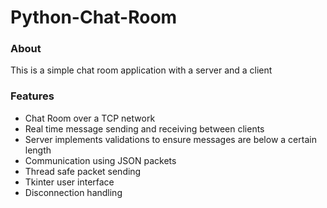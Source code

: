 
# Python-Chat-Room

### About
This is a simple chat room application with a server and a client

### Features
- Chat Room over a TCP network
- Real time message sending and receiving between clients
- Server implements validations to ensure messages are below a certain length
- Communication using JSON packets
- Thread safe packet sending
- Tkinter user interface
- Disconnection handling
